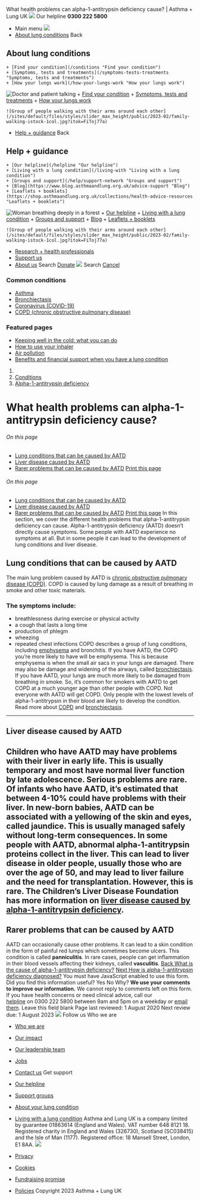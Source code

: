 
What health problems can alpha-1-antitrypsin deficiency cause? | Asthma + Lung UK
 [![](/themes/custom/asthma-lung-uk/images/aluk-logo.png)](/ "Homepage")
 Our helpline **0300 222 5800**
* Main menu
![](/wingsuit/asthma-lung-uk/images/aluk-logo.png)
* [About lung conditions](#about "About lung conditions")
 Back
 
## About lung conditions
	+ [Find your condition](/conditions "Find your condition")
	+ [Symptoms, tests and treatments](/symptoms-tests-treatments "Symptoms, tests and treatments")
	+ [How your lungs work](/how-your-lungs-work "How your lungs work")
![Doctor and patient talking](/sites/default/files/styles/slider_max_height/public/2023-02/119589.jpg?itok=IfMKqhqJ)
	+ [Find your condition](/conditions)
	+ [Symptoms, tests and treatments](/symptoms-tests-treatments)
	+ [How your lungs work](/how-your-lungs-work)
	
	
	![Group of people walking with their arms around each other](/sites/default/files/styles/slider_max_height/public/2023-02/family-walking-istock-1col.jpg?itok=FiToj77a)
* [Help + guidance](#get-support "Help + guidance")
 Back
 
## Help + guidance
	+ [Our helpline](/helpline "Our helpline")
	+ [Living with a lung condition](/living-with "Living with a lung condition")
	+ [Groups and support](/help/support-network "Groups and support")
	+ [Blog](https://www.blog.asthmaandlung.org.uk/advice-support "Blog")
	+ [Leaflets + booklets](https://shop.asthmaandlung.org.uk/collections/health-advice-resources "Leaflets + booklets")
![Woman breathing deeply in a forest](/sites/default/files/styles/slider_max_height/public/2023-02/A%2BLUK%20Generic73.jpg?itok=IY-jWei3)
	+ [Our helpline](/helpline)
	+ [Living with a lung condition](/living-with)
	+ [Groups and support](/help/support-network)
	+ [Blog](https://www.blog.asthmaandlung.org.uk/advice-support)
	+ [Leaflets + booklets](https://shop.asthmaandlung.org.uk/collections/health-advice-resources "Leaflets and booklets about lung conditions")
	
	
	![Group of people walking with their arms around each other](/sites/default/files/styles/slider_max_height/public/2023-02/family-walking-istock-1col.jpg?itok=FiToj77a)
* [Research + health professionals](/research-health-professionals "Research + health professionals")
* [Support us](/support-us "Support us")
* [About us](/about-us "About us")
Search
[Donate](https://action.asthmaandlung.org.uk/page/99720/donate/1?ea_tracking_id=General_WebsiteALUK_Header_Regular "Donate") 
 [![](/themes/custom/asthma-lung-uk/images/aluk-logo.png)](/ "Homepage")
Search
[Cancel](#)
### Common conditions
* [Asthma](/conditions/asthma)
* [Bronchiectasis](/conditions/bronchiectasis)
* [Coronavirus (COVID-19)](/conditions/coronavirus)
* [COPD (chronic obstructive pulmonary disease)](/conditions/copd-chronic-obstructive-pulmonary-disease)
### Featured pages
* [Keeping well in the cold: what you can do](/living-with/cold-weather)
* [How to use your inhaler](/living-with/inhaler-videos)
* [Air pollution](/living-with/air-pollution)
* [Benefits and financial support when you have a lung condition](/living-with/benefits)
1. 
3. [Conditions](/conditions)
5. [Alpha-1-antitrypsin deficiency](/conditions/alpha-1-antitrypsin-deficiency)
# What health problems can alpha-1-antitrypsin deficiency cause?
###### On this page
* [Lung conditions that can be caused by AATD](#Lung-conditions)
* [Liver disease caused by AATD](#liver-disease)
* [Rarer problems that can be caused by AATD](#rarer-problems)
[Print this page](javascript:window.print();) 
###### On this page
* [Lung conditions that can be caused by AATD](#Lung-conditions)
* [Liver disease caused by AATD](#liver-disease)
* [Rarer problems that can be caused by AATD](#rarer-problems)
[Print this page](javascript:window.print();) 
In this section, we cover the different health problems that alpha-1-antitrypsin deficiency can cause. Alpha-1-antitrypsin deficiency (AATD) doesn’t directly cause symptoms. Some people with AATD experience no symptoms at all. But in some people it can lead to the development of lung conditions and liver disease.
## Lung conditions that can be caused by AATD
The main lung problem caused by AATD is [chronic obstructive pulmonary disease (COPD)](https://www.blf.org.uk/support-for-you/copd). COPD is caused by lung damage as a result of breathing in smoke and other toxic materials.
### The symptoms include:
* breathlessness during exercise or physical activity
* a cough that lasts a long time
* production of phlegm
* wheezing
* repeated chest infections
COPD describes a group of lung conditions, including [emphysema](https://www.blf.org.uk/support-for-you/copd/emphysema) and bronchitis. If you have AATD, the COPD you’re more likely to have will be emphysema. This is because emphysema is when the small air sacs in your lungs are damaged. There may also be damage and widening of the airways, called [bronchiectasis](https://www.blf.org.uk/support-for-you/bronchiectasis).
If you have AATD, your lungs are much more likely to be damaged from breathing in smoke. So, it’s common for smokers with AATD to get COPD at a much younger age than other people with COPD.
Not everyone with AATD will get COPD. Only people with the lowest levels of alpha-1-antitrypsin in their blood are likely to develop the condition.
Read more about [COPD](https://www.blf.org.uk/support-for-you/copd/symptoms) and [bronchiectasis](https://www.blf.org.uk/support-for-you/bronchiectasis).
---
## Liver disease caused by AATD
Children who have AATD may have problems with their liver in early life. This is usually temporary and most have normal liver function by late adolescence. Serious problems are rare. Of infants who have AATD, it’s estimated that between 4-10% could have problems with their liver. In new-born babies, AATD can be associated with a yellowing of the skin and eyes, called **jaundice**. This is usually managed safely without long-term consequences.
In some people with AATD, abnormal alpha-1-antitrypsin proteins collect in the liver. This can lead to liver disease in older people, usually those who are over the age of 50, and may lead to liver failure and the need for transplantation. However, this is rare.
The Children’s Liver Disease Foundation has more information on [liver disease caused by alpha-1-antitrypsin deficiency](https://childliverdisease.org/liver-information/childhood-liver-conditions/alpha-1-antitrypsin-deficiency/).
---
## Rarer problems that can be caused by AATD
AATD can occasionally cause other problems. It can lead to a skin condition in the form of painful red lumps which sometimes become ulcers. This condition is called **panniculitis**.
In rare cases, people can get inflammation in their blood vessels affecting their kidneys, called **vasculitis**.
[Back
What is the cause of alpha-1-antitrypsin deficiency?](/conditions/alpha-1-antitrypsin-deficiency/what-cause-alpha-1-antitrypsin-deficiency)
[Next
How is alpha-1-antitrypsin deficiency diagnosed?](/conditions/alpha-1-antitrypsin-deficiency/how-alpha-1-antitrypsin-deficiency-diagnosed)
You must have JavaScript enabled to use this form.
Did you find this information useful?
Yes
No
Why?
**We use your comments to improve our information.** We cannot reply to comments left on this form. If you have health concerns or need clinical advice, call our [helpline](/helpline) on 0300 222 5800 between 9am and 5pm on a weekday or [email them](/helpline).
Leave this field blank
Page last reviewed: 
1 August 2020
Next review due: 
1 August 2023
 [![](/sites/default/files/2023-01/footer-logo%20%281%29.png)](/ "Homepage")
Follow us
 Who we are
 
* [Who we are](/about-us/who-we-are)
* [Our impact](/about-us/our-impact)
* [Our leadership team](/about-us/our-leadership-team)
* [Jobs](/work-us)
* [Contact us](/about-us/contact-us)
 Get support
 
* [Our helpline](/helpline)
* [Support groups](/help/support-network)
* [About your lung condition](/conditions)
* [Living with a lung condition](/living-with)
Asthma and Lung UK is a company limited by guarantee 01863614 (England and Wales). VAT number 648 8121 18.
Registered charity in England and Wales (326730), Scotland (SC038415) and the Isle of Man (1177). Registered office: 18 Mansell Street, London, E1 8AA.
[![](/sites/default/files/2023-01/reg-logo%20%281%29.png)](https://www.fundraisingregulator.org.uk)
![]()
![]()
* [Privacy](/privacy-policy)
* [Cookies](/cookies-how-we-use-them)
* [Fundraising promise](/fundraising-promise)
* [Policies](/about-us/policies)
 Copyright 2023 Asthma + Lung UK
 

